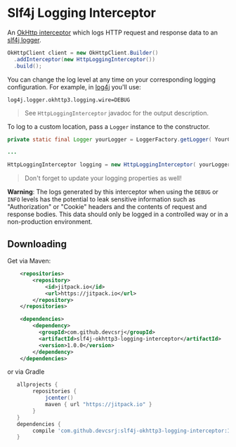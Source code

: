 # Slf4j Logging Interceptor

An [OkHttp interceptor][1] which logs HTTP request and response data to an [slf4j logger](http://www.slf4j.org/).

```java
OkHttpClient client = new OkHttpClient.Builder()
  .addInterceptor(new HttpLoggingInterceptor())
  .build();
```

You can change the log level at any time on your corresponding logging configuration. For example, in [log4j](https://logging.apache.org/log4j/2.x/) you'll use:

```
log4j.logger.okhttp3.logging.wire=DEBUG
```

> See `HttpLoggingInterceptor` javadoc for the output description.

To log to a custom location, pass a `Logger` instance to the constructor.

```java
private static final Logger yourLogger = LoggerFactory.getLogger( YourClass.class );

...

HttpLoggingInterceptor logging = new HttpLoggingInterceptor( yourLogger );
```

> Don't forget to update your logging properties as well!

**Warning**: The logs generated by this interceptor when using the `DEBUG` or `INFO` levels has the potential to leak sensitive information such as "Authorization" or "Cookie" headers and the contents of request and response bodies. This data should only be logged in a controlled way or in a non-production environment.

## Downloading

Get via Maven:

```xml
    <repositories>
        <repository>
            <id>jitpack.io</id>
            <url>https://jitpack.io</url>
        </repository>
    </repositories>

    <dependencies>
        <dependency>
          <groupId>com.github.devcsrj</groupId>
          <artifactId>slf4j-okhttp3-logging-interceptor</artifactId>
          <version>1.0.0</version>
        </dependency>
    </dependencies>
```

or via Gradle

```groovy
   allprojects {
        repositories {
            jcenter()
            maven { url "https://jitpack.io" }
        }
   }
   dependencies {
        compile 'com.github.devcsrj:slf4j-okhttp3-logging-interceptor:1.0.0'
   }
```

[1]: https://github.com/square/okhttp/wiki/Interceptors
